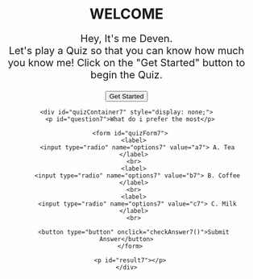 
<html lang="en">
<head>
  <meta charset="UTF-8">
  <meta name="viewport" content="width=device-width, initial-scale=1.0">
  <title>Deven Quiz</title>
  <style>



 @keyframes fadeIn {
            from {
                opacity: 0;
            }
            to {
                opacity: 1;
            }
        }

        /* Apply the fade-in animation to an element with the class "fade-in-element" */
        .fade-in-element {
            animation: fadeIn 1s ease-in-out;
        }
div{display: block; /* Set display property to block */
            background-color: rgba(255, 255, 255, 0.5); /* Set background color */
            color: black; /* Set text color */
            padding: 20px; /* Set padding */
            margin: 20px; /* Set margin */
            border-radius: 10px; /* Add border-radius for rounded corners */
            box-shadow: 0 4px 8px rgba(0, 0, 0, 0.1); /* Add a box shadow */
            
}






  </style>
</head>
<body style="background-image: url('https://png.pngtree.com/thumb_back/fh260/background/20190428/pngtree-bokeh-light-in-pastel-color-gradient-background-image_104145.jpg'); background-size: cover;  background-repeat: no-repeat;">
  <center>
    <h1 class="fade-in-element">WELCOME</h1>
<div>
    <p style="font-size:20px;">Hey, It's me Deven. <br>Let's play a Quiz so that you can know how much you know me!
Click on the "Get Started" button to begin the Quiz.</p></div>
<div id="getstartedbtn">
 <button onclick="getStartedBtn()">Get Started</button>
</div>
    

<div id="quizContainer" style="display: none;">

      <p id="question">What is my Date of Birth</p>

      <form id="quizForm">
        <label>
          <input type="radio" name="options" value="a"> A. 12/11/2005
        </label>
        <br>
        <label>
          <input type="radio" name="options" value="b"> B. 11/11/2005
        </label>
        <br>
        <label>
          <input type="radio" name="options" value="c"> C. 12/12/2005
        </label>
          <br>
        <label>
          <input type="radio" name="options" value="d"> D. 11/12/2005
        </label>
        <br>
        <button type="button" onclick="checkAnswer()">Submit Answer</button>
      </form>

      <p id="result"></p>
    </div>

    <div id="quizContainer2" style="display: none;">
      <p id="question2">What is my Intrest IN</p>

      <form id="quizForm2">
        <label>
          <input type="radio" name="options2" value="a2"> A. SINGING
        </label>
        <br>
        <label>
          <input type="radio" name="options2" value="b2"> B. Drawing
        </label>
        <br>
        <label>
          <input type="radio" name="options2" value="c2"> C. Coding
        </label>
        <br>
          <label>
          <input type="radio" name="options2" value="d2"> D. Chatting
        </label>
         <br>
        <button type="button" onclick="checkAnswer2()">Submit Answer</button>
      </form>

      <p id="result2"></p>
    </div>


        <div id="quizContainer3" style="display: none;">
      <p id="question3">Which Social Media plateform I use the Most</p>

      <form id="quizForm3">
        <label>
          <input type="radio" name="options3" value="a3"> A. Facebook
        </label>
        <br>
        <label>
          <input type="radio" name="options3" value="b3"> B. Instagram
        </label>
        <br>
        <label>
          <input type="radio" name="options3" value="c3"> C. Snapchat
        </label>
        <br>
         <label>
          <input type="radio" name="options3" value="d3"> D. Whatsapp
        </label>
        <br>
        <button type="button" onclick="checkAnswer3()">Submit Answer</button>
      </form>

      <p id="result3"></p>
    </div>

    <div id="quizContainer4" style="display: none;">
      <p id="question4">With whom I like to hangout the most</p>

      <form id="quizForm4">
        <label>
          <input type="radio" name="options4" value="a4"> A. Solo
        </label>
        <br>
        <label>
          <input type="radio" name="options4" value="b4"> B. group
        </label>
        <br>
        <label>
          <input type="radio" name="options4" value="c4"> C. Gf
        </label>
        <br>
         <label>
          <input type="radio" name="options4" value="d4"> D. Family
        </label>
        <br>
        <button type="button" onclick="checkAnswer4()">Submit Answer</button>
      </form>

      <p id="result4"></p>
    </div>


    <div id="quizContainer5" style="display: none;">
      <p id="question5">AM I still Single</p>

      <form id="quizForm5">
        <label>
          <input type="radio" name="options5" value="a5"> A. Yes
        </label>
        <br>
        <label>
          <input type="radio" name="options5" value="b5"> B. No
        </label>
        <br>
        <button type="button" onclick="checkAnswer5()">Submit Answer</button>
      </form>

      <p id="result5"></p>
    </div>


    <div id="quizContainer6" style="display: none;">
      <p id="question6">Which is my Favorite song</p>

      <form id="quizForm6">
        <label>
          <input type="radio" name="options6" value="a6"> A. Daspacito
        </label>
        <br>
        <label>
          <input type="radio" name="options6" value="b6"> B. Tum se hei 
        </label>
        <br>
        <label>
          <input type="radio" name="options6" value="c6"> C. pal pal dil 
        </label>
        <br>
        <label>
          <input type="radio" name="options6" value="d6"> D. Tum hei ho
        </label>
        <br>
        <button type="button" onclick="checkAnswer6()">Submit Answer</button>
      </form>
  <p id="result6"></p>
    </div>



    <div id="quizContainer7" style="display: none;">
      <p id="question7">What do i prefer the most</p>

      <form id="quizForm7">
        <label>
          <input type="radio" name="options7" value="a7"> A. Tea
        </label>
        <br>
        <label>
          <input type="radio" name="options7" value="b7"> B. Coffee
        </label>
        <br>
        <label>
          <input type="radio" name="options7" value="c7"> C. Milk
        </label>
        <br>
        
        <button type="button" onclick="checkAnswer7()">Submit Answer</button>
      </form>

      <p id="result7"></p>
    </div>


<div id="quizContainer8" style="display: none;">
      <p id="question8">Which is my favorite colour</p>

      <form id="quizForm8">
        <label>
          <input type="radio" name="options8" value="a8"> A. The colour which my best friend like
        </label>
        <br>
        <label>
          <input type="radio" name="options8" value="b8"> B. The colour which my Mom like
        </label>
        <br>
        <label>
          <input type="radio" name="options8" value="c8"> C. Red
        </label>
        <br>
        <label>
          <input type="radio" name="options8" value="d8"> D. Fav colour depends on tht specific object
        </label>
        <br>
        <button type="button" onclick="checkAnswer8()">Submit Answer</button>
      </form>

      <p id="result8"></p>
    </div>

<div id="quizContainer9" style="display: none;">
      <p id="question9">Whom do I care for the most</p>

      <form id="quizForm9">
        <label>
          <input type="radio" name="options9" value="a9"> A. My all Friends
        </label>
        <br>
        <label>
          <input type="radio" name="options9" value="b9"> B. ony those whom I love
        </label>
        <br>
        <label>
          <input type="radio" name="options9" value="c9"> C. No one
        </label>
        <br>
        <label>
          <input type="radio" name="options9" value="d9"> D. Only those who Loves me
        </label>
        <br>
        <button type="button" onclick="checkAnswer9()">Submit Answer</button>
      </form>

      <p id="result9"></p>
    </div>


<div id="quizContainer11" style="display: none;">
      <p id="question11">What will be my best birthday gift</p>

      <form id="quizForm11">
        <label>
          <input type="radio" name="options11" value="a11"> A. Handwritten letter
        </label>
        <br>
        <label>
          <input type="radio" name="options11" value="b11"> B. My favorite chocolate
        </label>
        <br>
        <label>
          <input type="radio" name="options11" value="c11"> C. My favourite food
        </label>
        <br>
        <label>
          <input type="radio" name="options11" value="d11"> D. Netflix Premium
        </label>
        <br>
        <button type="button" onclick="checkAnswer11(); checkAnswer12();">Submit Answer</button>

      </form>

      <p id="result11"></p>
    </div>

<div  id="yourresult"  style="display: none;"><p></p> </div>
  </center>

  <script>
    var totalanswer = 0;

  function getStartedBtn() {
  // Show the quiz container after "Get Started" button is clicked
  document.getElementById("quizContainer").style.display = "block";
  document.getElementById("getstartedbtn").style.display = "none";
}



    function checkAnswer() {
      var selectedOption = document.querySelector('input[name="options"]:checked');

      if (selectedOption) {
        if (selectedOption.value === "a") {
          totalanswer++;
        }
      } else {
        document.getElementById("result").innerHTML = "Please select an option.";
      }

      // Show the second quiz container
      document.getElementById("quizContainer2").style.display = "block";
       document.getElementById("quizContainer").style.display = "none";
    }

    function checkAnswer2() {
      var selectedOption2 = document.querySelector('input[name="options2"]:checked');

      if (selectedOption2) {
        if (selectedOption2.value === "c2") {
          totalanswer++;
        }
      } else {
        document.getElementById("result2").innerHTML = "Please select an option.";        
      }
document.getElementById("quizContainer3").style.display = "block";
  document.getElementById("quizContainer2").style.display = "none";
    }

 function checkAnswer3() {
      var selectedOption3 = document.querySelector('input[name="options3"]:checked');

      if (selectedOption3) {
        if (selectedOption3.value === "b3") {
          totalanswer++;
        }
      } else {
        document.getElementById("result3").innerHTML = "Please select an option.";        
      }
document.getElementById("quizContainer4").style.display = "block";
  document.getElementById("quizContainer3").style.display = "none";
    }

 function checkAnswer4() {
      var selectedOption4 = document.querySelector('input[name="options4"]:checked');

      if (selectedOption4) {
        if (selectedOption4.value === "d4") {
          totalanswer++;
        }
      } else {
        document.getElementById("result4").innerHTML = "Please select an option.";        
      }
document.getElementById("quizContainer5").style.display = "block";
  document.getElementById("quizContainer4").style.display = "none";
    }

 function checkAnswer5() {
      var selectedOption5 = document.querySelector('input[name="options5"]:checked');

      if (selectedOption5) {
        if (selectedOption5.value === "a5") {
          totalanswer++;
        }
      } else {
        document.getElementById("result5").innerHTML = "Please select an option.";        
      }

document.getElementById("quizContainer6").style.display = "block";
  document.getElementById("quizContainer5").style.display = "none";     
    }


 function checkAnswer6() {
      var selectedOption6 = document.querySelector('input[name="options6"]:checked');

      if (selectedOption6) {
        if (selectedOption6.value === "c6") {
          totalanswer++;
        }
      } else {
        document.getElementById("result6").innerHTML = "Please select an option.";        
      }

document.getElementById("quizContainer7").style.display = "block";
  document.getElementById("quizContainer6").style.display = "none";     
    }

function checkAnswer7() {
      var selectedOption7 = document.querySelector('input[name="options7"]:checked');

      if (selectedOption7) {
        if (selectedOption7.value === "b7") {
          totalanswer++;
        }
      } else {
        document.getElementById("result7").innerHTML = "Please select an option.";        
      }

document.getElementById("quizContainer8").style.display = "block";
  document.getElementById("quizContainer7").style.display = "none";     
    }


function checkAnswer8() {
      var selectedOption8 = document.querySelector('input[name="options8"]:checked');

      if (selectedOption8) {
        if (selectedOption8.value === "d8") {
          totalanswer++;
        }
      } else {
        document.getElementById("result8").innerHTML = "Please select an option.";        
      }

document.getElementById("quizContainer9").style.display = "block";
  document.getElementById("quizContainer8").style.display = "none";     
    }

function checkAnswer9() {
    var selectedOption9 = document.querySelector('input[name="options9"]:checked');

    if (selectedOption9) {
        if (selectedOption9.value === "d9") {
            totalanswer++;
        }
    } 
    document.getElementById("quizContainer11").style.display = "block";
    document.getElementById("quizContainer9").style.display = "none";
}


function checkAnswer11() {
      var selectedOption11 = document.querySelector('input[name="options11"]:checked');

      if (selectedOption11) {
        if (selectedOption11.value === "a11") {
          totalanswer++;
        }      
    }
  document.getElementById("yourresult").style.display = "block";
    document.getElementById("quizContainer11").style.display = "none";

}

 function checkAnswer12() {
      if (totalanswer === 0) {
        document.getElementById("yourresult").innerHTML = "Your score is : " + totalanswer + "/10" + " Sorry, you don't know anything about me, maybe you met me just a few days ago";
      } else if (totalanswer > 0 && totalanswer <= 4) {
        document.getElementById("yourresult").innerHTML = "Your score is : " + totalanswer + "/10" + " Hmm, this is good, but you need to know more about me";
      } else if (totalanswer > 4 && totalanswer <= 7) {
        document.getElementById("yourresult").innerHTML = "Your score is : " + totalanswer + "/10" + " Great work, happy to see that you know me well";
      } else if (totalanswer > 7 && totalanswer <= 9) {
        document.getElementById("yourresult").innerHTML = "Your score is : " + totalanswer + "/10" + " Great work, this is fantastic, happy to see that you know me so well";
      } else if (totalanswer === 10) {
        document.getElementById("yourresult").innerHTML = "Your score is : " + totalanswer + "/10" + " You are the best, you have great observation skills, JUST BE MINE FOREVER";
      }

}

  </script>
</body>
</html>

